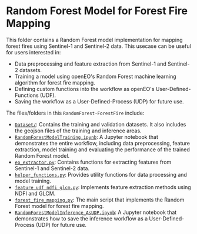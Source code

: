 # Random Forest Model for Forest Fire Mapping

This folder contains a Random Forest model implementation for mapping forest fires using Sentinel-1 and Sentinel-2 data. This usecase can be useful for users interested in:

- Data preprocessing and feature extraction from Sentinel-1 and Sentinel-2 datasets.
- Training a model using openEO's Random Forest machine learning algorithm for forest fire mapping.
- Defining custom functions into the workflow as openEO's User-Defined-Functions (UDF).
- Saving the workflow as a User-Defined-Process (UDP) for future use.

The files/folders in this `RandomForest-ForestFire` include:
- [`Dataset/`](././Dataset/): Contains the training and validation datasets. It also includes the geojson files of the training and inference areas.
- [`RandomForestModelTraining.ipynb`](RandomForestModelTraining.ipynb): A Jupyter notebook that demonstrates the entire workflow, including data preprocessing, feature extraction, model training and evaluating the performance of the trained Random Forest model.
- [`eo_extractor.py`](eo_extractor.py): Contains functions for extracting features from Sentinel-1 and Sentinel-2 data.
- [`helper_functions.py`](helper_functions.py): Provides utility functions for data processing and model training.
- [`feature_udf_ndfi_glcm.py`](feature_udf_ndfi_glcm.py): Implements feature extraction methods using NDFI and GLCM.
- [`forest_fire_mapping.py`](forest_fire_mapping.py): The main script that implements the Random Forest model for forest fire mapping.
- [`RandomForestModelInference_AsUDP.ipynb`](RandomForestModelInference_AsUDP.ipynb): A Jupyter notebook that demonstrates how to save the inference workflow as a User-Defined-Process (UDP) for future use.